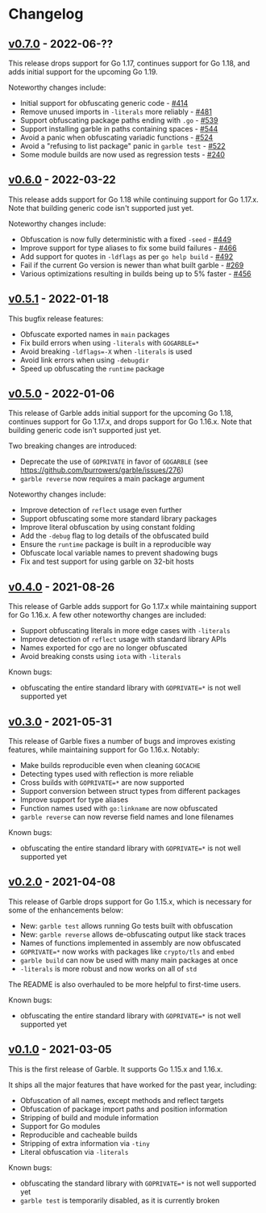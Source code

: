 # Changelog

## [v0.7.0] - 2022-06-??

This release drops support for Go 1.17, continues support for Go 1.18,
and adds initial support for the upcoming Go 1.19.

Noteworthy changes include:

* Initial support for obfuscating generic code - [#414]
* Remove unused imports in `-literals` more reliably - [#481]
* Support obfuscating package paths ending with `.go` - [#539]
* Support installing garble in paths containing spaces - [#544]
* Avoid a panic when obfuscating variadic functions - [#524]
* Avoid a "refusing to list package" panic in `garble test` - [#522]
* Some module builds are now used as regression tests - [#240]

## [v0.6.0] - 2022-03-22

This release adds support for Go 1.18 while continuing support for Go 1.17.x.
Note that building generic code isn't supported just yet.

Noteworthy changes include:

* Obfuscation is now fully deterministic with a fixed `-seed` - [#449]
* Improve support for type aliases to fix some build failures - [#466]
* Add support for quotes in `-ldflags` as per `go help build` - [#492]
* Fail if the current Go version is newer than what built garble - [#269]
* Various optimizations resulting in builds being up to 5% faster - [#456]

## [v0.5.1] - 2022-01-18

This bugfix release features:

* Obfuscate exported names in `main` packages
* Fix build errors when using `-literals` with `GOGARBLE=*`
* Avoid breaking `-ldflags=-X` when `-literals` is used
* Avoid link errors when using `-debugdir`
* Speed up obfuscating the `runtime` package

## [v0.5.0] - 2022-01-06

This release of Garble adds initial support for the upcoming Go 1.18,
continues support for Go 1.17.x, and drops support for Go 1.16.x.
Note that building generic code isn't supported just yet.

Two breaking changes are introduced:

* Deprecate the use of `GOPRIVATE` in favor of `GOGARBLE` (see https://github.com/burrowers/garble/issues/276)
* `garble reverse` now requires a main package argument

Noteworthy changes include:

* Improve detection of `reflect` usage even further
* Support obfuscating some more standard library packages
* Improve literal obfuscation by using constant folding
* Add the `-debug` flag to log details of the obfuscated build
* Ensure the `runtime` package is built in a reproducible way
* Obfuscate local variable names to prevent shadowing bugs
* Fix and test support for using garble on 32-bit hosts

## [v0.4.0] - 2021-08-26

This release of Garble adds support for Go 1.17.x while maintaining support for
Go 1.16.x. A few other noteworthy changes are included:

* Support obfuscating literals in more edge cases with `-literals`
* Improve detection of `reflect` usage with standard library APIs
* Names exported for cgo are no longer obfuscated
* Avoid breaking consts using `iota` with `-literals`

Known bugs:

* obfuscating the entire standard library with `GOPRIVATE=*` is not well supported yet

## [v0.3.0] - 2021-05-31

This release of Garble fixes a number of bugs and improves existing features,
while maintaining support for Go 1.16.x. Notably:

* Make builds reproducible even when cleaning `GOCACHE`
* Detecting types used with reflection is more reliable
* Cross builds with `GOPRIVATE=*` are now supported
* Support conversion between struct types from different packages
* Improve support for type aliases
* Function names used with `go:linkname` are now obfuscated
* `garble reverse` can now reverse field names and lone filenames

Known bugs:

* obfuscating the entire standard library with `GOPRIVATE=*` is not well supported yet

## [v0.2.0] - 2021-04-08

This release of Garble drops support for Go 1.15.x, which is necessary for some
of the enhancements below:

* New: `garble test` allows running Go tests built with obfuscation
* New: `garble reverse` allows de-obfuscating output like stack traces
* Names of functions implemented in assembly are now obfuscated
* `GOPRIVATE=*` now works with packages like `crypto/tls` and `embed`
* `garble build` can now be used with many main packages at once
* `-literals` is more robust and now works on all of `std`

The README is also overhauled to be more helpful to first-time users.

Known bugs:

* obfuscating the entire standard library with `GOPRIVATE=*` is not well supported yet

## [v0.1.0] - 2021-03-05

This is the first release of Garble. It supports Go 1.15.x and 1.16.x.

It ships all the major features that have worked for the past year, including:

* Obfuscation of all names, except methods and reflect targets
* Obfuscation of package import paths and position information
* Stripping of build and module information
* Support for Go modules
* Reproducible and cacheable builds
* Stripping of extra information via `-tiny`
* Literal obfuscation via `-literals`

Known bugs:

* obfuscating the standard library with `GOPRIVATE=*` is not well supported yet
* `garble test` is temporarily disabled, as it is currently broken

[v0.7.0]: https://github.com/burrowers/garble/releases/tag/v0.7.0
[#240]: https://github.com/burrowers/garble/issues/240
[#414]: https://github.com/burrowers/garble/issues/414
[#481]: https://github.com/burrowers/garble/issues/481
[#522]: https://github.com/burrowers/garble/issues/522
[#524]: https://github.com/burrowers/garble/issues/524
[#539]: https://github.com/burrowers/garble/issues/539
[#544]: https://github.com/burrowers/garble/issues/544

[v0.6.0]: https://github.com/burrowers/garble/releases/tag/v0.6.0
[#449]: https://github.com/burrowers/garble/issues/449
[#466]: https://github.com/burrowers/garble/issues/466
[#492]: https://github.com/burrowers/garble/issues/492
[#269]: https://github.com/burrowers/garble/issues/269
[#456]: https://github.com/burrowers/garble/issues/456

[v0.5.1]: https://github.com/burrowers/garble/releases/tag/v0.5.1
[v0.5.0]: https://github.com/burrowers/garble/releases/tag/v0.5.0
[v0.4.0]: https://github.com/burrowers/garble/releases/tag/v0.4.0
[v0.3.0]: https://github.com/burrowers/garble/releases/tag/v0.3.0
[v0.2.0]: https://github.com/burrowers/garble/releases/tag/v0.2.0
[v0.1.0]: https://github.com/burrowers/garble/releases/tag/v0.1.0
